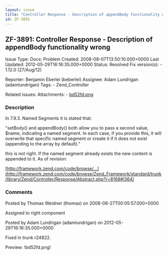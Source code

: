 ```yaml
---
layout: issue
title: "Controller Response - Description of appendBody functionality wrong"
id: ZF-3891
---
```


ZF-3891: Controller Response - Description of appendBody functionality wrong
----------------------------------------------------------------------------

 Issue Type: Docs: Problem Created: 2008-08-07T13:50:10.000+0000 Last Updated: 2012-05-29T16:16:35.000+0000 Status: Resolved Fix version(s): - 1.12.0 (27/Aug/12)
 
 Reporter:  Benjamin Eberlei (beberlei)  Assignee:  Adam Lundrigan (adamlundrigan)  Tags: - Zend\_Controller
 
 Related issues: 
 Attachments: - [bd52fd.png](/issues/secure/attachment/15112/bd52fd.png)
 
### Description

In 7.9.3. Named Segments it is stated that:

"setBody() and appendBody() both allow you to pass a second value, $name, indicating a named segment. In each case, if you provide this, it will overwrite that specific named segment or create it if it does not exist (appending to the array by default)."

this is not right. If the named segment already exists the new content is appended to it. As of revision:

[http://framework.zend.com/code/browse/…](http://framework.zend.com/code/browse/Zend_Framework/standard/trunk/library/Zend/Controller/Response/Abstract.php?r=8168#l364)

 

 

### Comments

Posted by Thomas Weidner (thomas) on 2008-08-27T00:05:57.000+0000

Assigned to right component

 

 

Posted by Adam Lundrigan (adamlundrigan) on 2012-05-29T16:16:35.000+0000

Fixed in trunk r24822.

Preview: !bd52fd.png!

 

 
